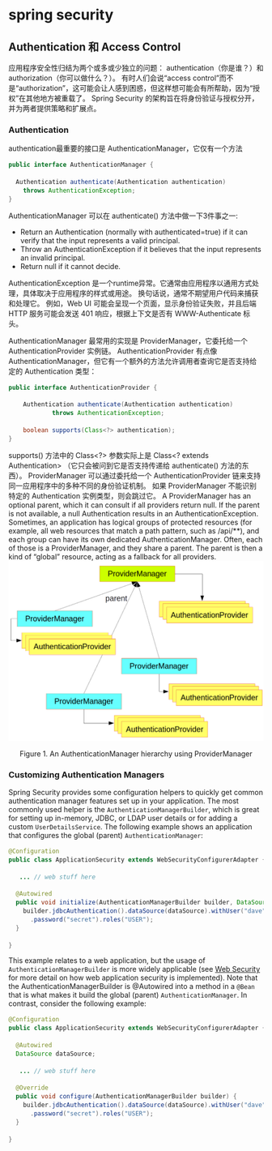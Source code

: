 # spring security

## Authentication 和 Access Control
应用程序安全性归结为两个或多或少独立的问题： authentication（你是谁？）和 authorization（你可以做什么？）。
有时人们会说“access control”而不是“authorization”，这可能会让人感到困惑，但这样想可能会有所帮助，因为“授权”在其他地方被重载了。
Spring Security 的架构旨在将身份验证与授权分开，并为两者提供策略和扩展点。

### Authentication
authentication最重要的接口是 AuthenticationManager，它仅有一个方法
```java
public interface AuthenticationManager {

  Authentication authenticate(Authentication authentication)
    throws AuthenticationException;
}
```
AuthenticationManager 可以在 authenticate() 方法中做一下3件事之一:
- Return an Authentication (normally with authenticated=true) if it can verify that the input represents a valid principal.
- Throw an AuthenticationException if it believes that the input represents an invalid principal.
- Return null if it cannot decide.

AuthenticationException 是一个runtime异常。它通常由应用程序以通用方式处理，具体取决于应用程序的样式或用途。 换句话说，通常不期望用户代码来捕获和处理它。
例如，Web UI 可能会呈现一个页面，显示身份验证失败，并且后端 HTTP 服务可能会发送 401 响应，根据上下文是否有 WWW-Authenticate 标头。

AuthenticationManager 最常用的实现是 ProviderManager，它委托给一个 AuthenticationProvider 实例链。
AuthenticationProvider 有点像 AuthenticationManager，但它有一个额外的方法允许调用者查询它是否支持给定的 Authentication 类型：
```java
public interface AuthenticationProvider {

	Authentication authenticate(Authentication authentication)
			throws AuthenticationException;

	boolean supports(Class<?> authentication);
}
```
supports() 方法中的 Class<?> 参数实际上是 Class<? extends Authentication> （它只会被问到它是否支持传递给 authenticate() 方法的东西）。
ProviderManager 可以通过委托给一个 AuthenticationProvider 链来支持同一应用程序中的多种不同的身份验证机制。 如果 ProviderManager 不能识别特定的 Authentication 实例类型，则会跳过它。
A ProviderManager has an optional parent, which it can consult if all providers return null. 
If the parent is not available, a null Authentication results in an AuthenticationException.
Sometimes, an application has logical groups of protected resources (for example, all web resources that match a path pattern, such as /api/**), and each group can have its own dedicated AuthenticationManager.
Often, each of those is a ProviderManager, and they share a parent. The parent is then a kind of “global” resource, acting as a fallback for all providers.
![authentication](images/authentication.png)
<center>Figure 1. An AuthenticationManager hierarchy using ProviderManager</center>

### Customizing Authentication Managers
Spring Security provides some configuration helpers to quickly get common authentication manager features set up in your application.
The most commonly used helper is the `AuthenticationManagerBuilder`, which is great for setting up in-memory, JDBC, or LDAP user details or for adding a custom `UserDetailsService`.
The following example shows an application that configures the global (parent) `AuthenticationManager`:
```java
@Configuration
public class ApplicationSecurity extends WebSecurityConfigurerAdapter {

   ... // web stuff here

  @Autowired
  public void initialize(AuthenticationManagerBuilder builder, DataSource dataSource) {
    builder.jdbcAuthentication().dataSource(dataSource).withUser("dave")
      .password("secret").roles("USER");
  }

}
```

This example relates to a web application, but the usage of `AuthenticationManagerBuilder` is more widely applicable (see [Web Security](https://spring.io/guides/topicals/spring-security-architecture#web-security) for more detail on how web application security is implemented).
Note that the AuthenticationManagerBuilder is @Autowired into a method in a `@Bean` that is what makes it build the global (parent) `AuthenticationManager`. 
In contrast, consider the following example:
```java
@Configuration
public class ApplicationSecurity extends WebSecurityConfigurerAdapter {

  @Autowired
  DataSource dataSource;

   ... // web stuff here

  @Override
  public void configure(AuthenticationManagerBuilder builder) {
    builder.jdbcAuthentication().dataSource(dataSource).withUser("dave")
      .password("secret").roles("USER");
  }

}
```

